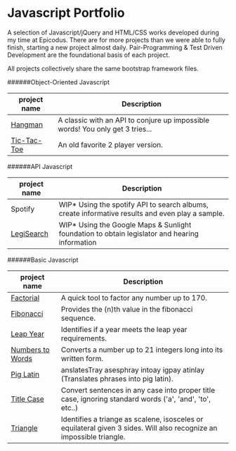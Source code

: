 Javascript Portfolio
====================
A selection of Javascript/jQuery and HTML/CSS works developed during my time at Epicodus. There are for more projects than we were able to fully finish, starting a new project almost daily. Pair-Programming & Test Driven Development are the foundational basis of each project.

All projects collectively share the same bootstrap framework files.

######Object-Oriented Javascript

|project name  |Description|
|--------------|-----------|
|[Hangman](https://www.googledrive.com/host/0B--OefA61JUBRG94Z01GbWVDUHc/hangman)       |A classic with an API to conjure up impossible words! You only get 3 tries...|
|[Tic-Tac-Toe](https://www.googledrive.com/host/0B--OefA61JUBRG94Z01GbWVDUHc/tic-tac-toe)   |An old favorite 2 player version.|

######API Javascript

|project name  |Description|
|--------------|-----------|
|Spotify       |WIP* Using the spotify API to search albums, create informative results and even play a sample.|
|[LegiSearch](https://www.googledrive.com/host/0B--OefA61JUBRG94Z01GbWVDUHc/legisearch)    |WIP* Using the Google Maps & Sunlight foundation to obtain legislator and hearing information|

######Basic Javascript

|project name  |Description|
|--------------|-----------|
|[Factorial](https://www.googledrive.com/host/0B--OefA61JUBRG94Z01GbWVDUHc/factorial/)     |A quick tool to factor any number up to 170.|
|[Fibonacci](https://www.googledrive.com/host/0B--OefA61JUBRG94Z01GbWVDUHc/fibonacci/)     |Provides the (n)th value in the fibonacci sequence.|
|[Leap Year](https://www.googledrive.com/host/0B--OefA61JUBRG94Z01GbWVDUHc/leap_year)     |Identifies if a year meets the leap year requirements.|
|[Numbers to Words](https://www.googledrive.com/host/0B--OefA61JUBRG94Z01GbWVDUHc/numbers)        |Converts a number up to 21 integers long into its written form.|
|[Pig Latin](https://www.googledrive.com/host/0B--OefA61JUBRG94Z01GbWVDUHc/pig_latin)     |anslatesTray asesphray intoay igpay atinlay (Translates phrases into pig latin).|
|[Title Case](https://www.googledrive.com/host/0B--OefA61JUBRG94Z01GbWVDUHc/title_case)    |Convert sentences in any case into proper title case, ignoring standard words ('a', 'and', 'to', etc..)|
|[Triangle](https://www.googledrive.com/host/0B--OefA61JUBRG94Z01GbWVDUHc/triangle)      |Identifies a triange as scalene, isosceles or equilateral given 3 sides. Will also recognize an impossible triangle.|
